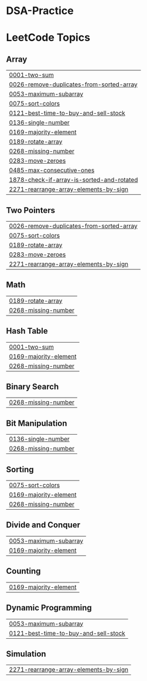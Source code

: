 # DSA-Practice
<!---LeetCode Topics Start-->
# LeetCode Topics
## Array
|  |
| ------- |
| [0001-two-sum](https://github.com/jayalakshmi1225/DSA-Practice/tree/master/0001-two-sum) |
| [0026-remove-duplicates-from-sorted-array](https://github.com/jayalakshmi1225/DSA-Practice/tree/master/0026-remove-duplicates-from-sorted-array) |
| [0053-maximum-subarray](https://github.com/jayalakshmi1225/DSA-Practice/tree/master/0053-maximum-subarray) |
| [0075-sort-colors](https://github.com/jayalakshmi1225/DSA-Practice/tree/master/0075-sort-colors) |
| [0121-best-time-to-buy-and-sell-stock](https://github.com/jayalakshmi1225/DSA-Practice/tree/master/0121-best-time-to-buy-and-sell-stock) |
| [0136-single-number](https://github.com/jayalakshmi1225/DSA-Practice/tree/master/0136-single-number) |
| [0169-majority-element](https://github.com/jayalakshmi1225/DSA-Practice/tree/master/0169-majority-element) |
| [0189-rotate-array](https://github.com/jayalakshmi1225/DSA-Practice/tree/master/0189-rotate-array) |
| [0268-missing-number](https://github.com/jayalakshmi1225/DSA-Practice/tree/master/0268-missing-number) |
| [0283-move-zeroes](https://github.com/jayalakshmi1225/DSA-Practice/tree/master/0283-move-zeroes) |
| [0485-max-consecutive-ones](https://github.com/jayalakshmi1225/DSA-Practice/tree/master/0485-max-consecutive-ones) |
| [1878-check-if-array-is-sorted-and-rotated](https://github.com/jayalakshmi1225/DSA-Practice/tree/master/1878-check-if-array-is-sorted-and-rotated) |
| [2271-rearrange-array-elements-by-sign](https://github.com/jayalakshmi1225/DSA-Practice/tree/master/2271-rearrange-array-elements-by-sign) |
## Two Pointers
|  |
| ------- |
| [0026-remove-duplicates-from-sorted-array](https://github.com/jayalakshmi1225/DSA-Practice/tree/master/0026-remove-duplicates-from-sorted-array) |
| [0075-sort-colors](https://github.com/jayalakshmi1225/DSA-Practice/tree/master/0075-sort-colors) |
| [0189-rotate-array](https://github.com/jayalakshmi1225/DSA-Practice/tree/master/0189-rotate-array) |
| [0283-move-zeroes](https://github.com/jayalakshmi1225/DSA-Practice/tree/master/0283-move-zeroes) |
| [2271-rearrange-array-elements-by-sign](https://github.com/jayalakshmi1225/DSA-Practice/tree/master/2271-rearrange-array-elements-by-sign) |
## Math
|  |
| ------- |
| [0189-rotate-array](https://github.com/jayalakshmi1225/DSA-Practice/tree/master/0189-rotate-array) |
| [0268-missing-number](https://github.com/jayalakshmi1225/DSA-Practice/tree/master/0268-missing-number) |
## Hash Table
|  |
| ------- |
| [0001-two-sum](https://github.com/jayalakshmi1225/DSA-Practice/tree/master/0001-two-sum) |
| [0169-majority-element](https://github.com/jayalakshmi1225/DSA-Practice/tree/master/0169-majority-element) |
| [0268-missing-number](https://github.com/jayalakshmi1225/DSA-Practice/tree/master/0268-missing-number) |
## Binary Search
|  |
| ------- |
| [0268-missing-number](https://github.com/jayalakshmi1225/DSA-Practice/tree/master/0268-missing-number) |
## Bit Manipulation
|  |
| ------- |
| [0136-single-number](https://github.com/jayalakshmi1225/DSA-Practice/tree/master/0136-single-number) |
| [0268-missing-number](https://github.com/jayalakshmi1225/DSA-Practice/tree/master/0268-missing-number) |
## Sorting
|  |
| ------- |
| [0075-sort-colors](https://github.com/jayalakshmi1225/DSA-Practice/tree/master/0075-sort-colors) |
| [0169-majority-element](https://github.com/jayalakshmi1225/DSA-Practice/tree/master/0169-majority-element) |
| [0268-missing-number](https://github.com/jayalakshmi1225/DSA-Practice/tree/master/0268-missing-number) |
## Divide and Conquer
|  |
| ------- |
| [0053-maximum-subarray](https://github.com/jayalakshmi1225/DSA-Practice/tree/master/0053-maximum-subarray) |
| [0169-majority-element](https://github.com/jayalakshmi1225/DSA-Practice/tree/master/0169-majority-element) |
## Counting
|  |
| ------- |
| [0169-majority-element](https://github.com/jayalakshmi1225/DSA-Practice/tree/master/0169-majority-element) |
## Dynamic Programming
|  |
| ------- |
| [0053-maximum-subarray](https://github.com/jayalakshmi1225/DSA-Practice/tree/master/0053-maximum-subarray) |
| [0121-best-time-to-buy-and-sell-stock](https://github.com/jayalakshmi1225/DSA-Practice/tree/master/0121-best-time-to-buy-and-sell-stock) |
## Simulation
|  |
| ------- |
| [2271-rearrange-array-elements-by-sign](https://github.com/jayalakshmi1225/DSA-Practice/tree/master/2271-rearrange-array-elements-by-sign) |
<!---LeetCode Topics End-->